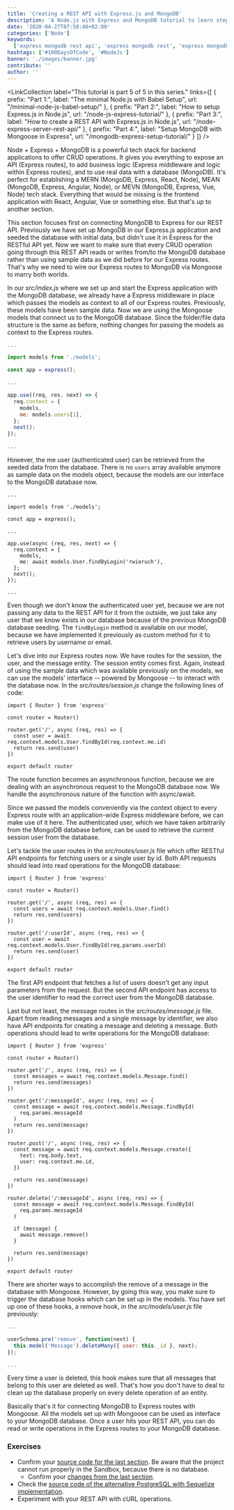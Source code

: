 ```yaml
---
title: 'Creating a REST API with Express.js and MongoDB'
description: 'A Node.js with Express and MongoDB tutorial to learn step by step how to create a REST API for CRUD operations which can be consumed by a client application ...'
date: '2020-04-27T07:50:46+02:00'
categories: ['Node']
keywords:
  ['express mongodb rest api', 'express mongodb rest', 'express mongodb crud']
hashtags: ['#100DaysOfCode', '#NodeJs']
banner: './images/banner.jpg'
contribute: ''
author: ''
---
```


<Sponsorship />

<LinkCollection
label="This tutorial is part 5 of 5 in this series."
links={[
{
prefix: "Part 1:",
label: "The minimal Node.js with Babel Setup",
url: "/minimal-node-js-babel-setup/"
},
{
prefix: "Part 2:",
label: "How to setup Express.js in Node.js",
url: "/node-js-express-tutorial/"
},
{
prefix: "Part 3:",
label: "How to create a REST API with Express.js in Node.js",
url: "/node-express-server-rest-api/"
},
{
prefix: "Part 4:",
label: "Setup MongoDB with Mongoose in Express",
url: "/mongodb-express-setup-tutorial/"
}
]}
/>

Node + Express + MongoDB is a powerful tech stack for backend applications to offer CRUD operations. It gives you everything to expose an API (Express routes), to add business logic (Express middleware and logic within Express routes), and to use real data with a database (MongoDB). It's perfect for establishing a MERN (MongoDB, Express, React, Node), MEAN (MongoDB, Express, Angular, Node), or MEVN (MongoDB, Express, Vue, Node) tech stack. Everything that would be missing is the frontend application with React, Angular, Vue or something else. But that's up to another section.

This section focuses first on connecting MongoDB to Express for our REST API. Previously we have set up MongoDB in our Express.js application and seeded the database with initial data, but didn't use it in Express for the RESTful API yet. Now we want to make sure that every CRUD operation going through this REST API reads or writes from/to the MongoDB database rather than using sample data as we did before for our Express routes. That's why we need to wire our Express routes to MongoDB via Mongoose to marry both worlds.

In our _src/index.js_ where we set up and start the Express application with the MongoDB database, we already have a Express middleware in place which passes the models as context to all of our Express routes. Previously, these models have been sample data. Now we are using the Mongoose models that connect us to the MongoDB database. Since the folder/file data structure is the same as before, nothing changes for passing the models as context to the Express routes.

```javascript
...

import models from './models';

const app = express();

...

app.use((req, res, next) => {
  req.context = {
    models,
    me: models.users[1],
  };
  next();
});

...
```

However, the me user (authenticated user) can be retrieved from the seeded data from the database. There is no `users` array available anymore as sample data on the models object, because the models are our interface to the MongoDB database now.

```javascript{9,12}
...

import models from './models';

const app = express();

...

app.use(async (req, res, next) => {
  req.context = {
    models,
    me: await models.User.findByLogin('rwieruch'),
  };
  next();
});

...
```

Even though we don't know the authenticated user yet, because we are not passing any data to the REST API for it from the outside, we just take any user that we know exists in our database because of the previous MongoDB database seeding. The `findByLogin` method is available on our model, because we have implemented it previously as custom method for it to retrieve users by username or email.

Let's dive into our Express routes now. We have routes for the session, the user, and the message entity. The session entity comes first. Again, instead of using the sample data which was available previously on the models, we can use the models' interface -- powered by Mongoose -- to interact with the database now. In the _src/routes/session.js_ change the following lines of code:

```javascript{5,6,7,8,9,10}
import { Router } from 'express'

const router = Router()

router.get('/', async (req, res) => {
  const user = await req.context.models.User.findById(req.context.me.id)
  return res.send(user)
})

export default router
```

The route function becomes an asynchronous function, because we are dealing with an asynchronous request to the MongoDB database now. We handle the asynchronous nature of the function with async/await.

Since we passed the models conveniently via the context object to every Express route with an application-wide Express middleware before, we can make use of it here. The authenticated user, which we have taken arbitrarily from the MongoDB database before, can be used to retrieve the current session user from the database.

Let's tackle the user routes in the _src/routes/user.js_ file which offer RESTful API endpoints for fetching users or a single user by id. Both API requests should lead into read operations for the MongoDB database:

```javascript{5,6,7,8,10,11,12,13,14,15}
import { Router } from 'express'

const router = Router()

router.get('/', async (req, res) => {
  const users = await req.context.models.User.find()
  return res.send(users)
})

router.get('/:userId', async (req, res) => {
  const user = await req.context.models.User.findById(req.params.userId)
  return res.send(user)
})

export default router
```

The first API endpoint that fetches a list of users doesn't get any input parameters from the request. But the second API endpoint has access to the user identifier to read the correct user from the MongoDB database.

Last but not least, the message routes in the _src/routes/message.js_ file. Apart from reading messages and a single message by identifier, we also have API endpoints for creating a message and deleting a message. Both operations should lead to write operations for the MongoDB database:

```javascript{5,6,7,8,10,11,12,13,14,15,17,18,19,20,21,22,23,24,26,27,28,29,30,31,32,33,34,35,36}
import { Router } from 'express'

const router = Router()

router.get('/', async (req, res) => {
  const messages = await req.context.models.Message.find()
  return res.send(messages)
})

router.get('/:messageId', async (req, res) => {
  const message = await req.context.models.Message.findById(
    req.params.messageId
  )
  return res.send(message)
})

router.post('/', async (req, res) => {
  const message = await req.context.models.Message.create({
    text: req.body.text,
    user: req.context.me.id,
  })

  return res.send(message)
})

router.delete('/:messageId', async (req, res) => {
  const message = await req.context.models.Message.findById(
    req.params.messageId
  )

  if (message) {
    await message.remove()
  }

  return res.send(message)
})

export default router
```

There are shorter ways to accomplish the remove of a message in the database with Mongoose. However, by going this way, you make sure to trigger the database hooks which can be set up in the models. You have set up one of these hooks, a remove hook, in the _src/models/user.js_ file previously:

```javascript
...

userSchema.pre('remove', function(next) {
  this.model('Message').deleteMany({ user: this._id }, next);
});

...
```

Every time a user is deleted, this hook makes sure that all messages that belong to this user are deleted as well. That's how you don't have to deal to clean up the database properly on every delete operation of an entity.

Basically that's it for connecting MongoDB to Express routes with Mongoose. All the models set up with Mongoose can be used as interface to your MongoDB database. Once a user hits your REST API, you can do read or write operations in the Express routes to your MongoDB database.

### Exercises

- Confirm your [source code for the last section](https://codesandbox.io/s/github/rwieruch/node-express-mongodb-server/tree/mongoose-rest). Be aware that the project cannot run properly in the Sandbox, because there is no database.
  - Confirm your [changes from the last section](https://github.com/rwieruch/node-express-mongodb-server/compare/seed...mongoose-rest?expand=1).
- Check the [source code of the alternative PostgreSQL with Sequelize implementation](https://github.com/rwieruch/node-express-postgresql-server).
- Experiment with your REST API with cURL operations.
